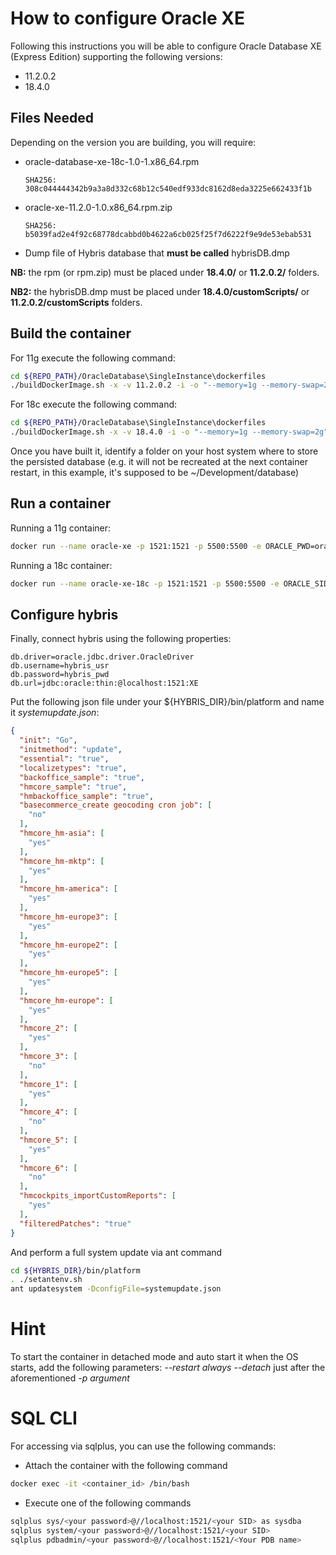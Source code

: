 # How to configure Oracle XE

Following this instructions you will be able to configure Oracle Database XE (Express Edition) supporting the following versions:

 - 11.2.0.2
 - 18.4.0

## Files Needed

Depending on the version you are building, you will require:

*   oracle-database-xe-18c-1.0-1.x86_64.rpm 

		SHA256: 308c044444342b9a3a8d332c68b12c540edf933dc8162d8eda3225e662433f1b

*   oracle-xe-11.2.0-1.0.x86_64.rpm.zip

		SHA256: b5039fad2e4f92c68778dcabbd0b4622a6cb025f25f7d6222f9e9de53ebab531
		
* Dump file of Hybris database that **must be called** hybrisDB.dmp

**NB:** the rpm (or rpm.zip) must be placed under **18.4.0/** or **11.2.0.2/** folders.

**NB2:** the hybrisDB.dmp must be placed under **18.4.0/customScripts/** or **11.2.0.2/customScripts** folders.

## Build the container
For 11g execute the following command:
```bash
cd ${REPO_PATH}/OracleDatabase\SingleInstance\dockerfiles
./buildDockerImage.sh -x -v 11.2.0.2 -i -o "--memory=1g --memory-swap=2g"
```

For 18c execute the following command:
```bash
cd ${REPO_PATH}/OracleDatabase\SingleInstance\dockerfiles
./buildDockerImage.sh -x -v 18.4.0 -i -o "--memory=1g --memory-swap=2g"
```

Once you have built it, identify a folder on your host system where to store the persisted database (e.g. it will not be recreated at the next container restart, in this example, it's supposed to be ~/Development/database)

## Run a container

Running a 11g container:

```bash
docker run --name oracle-xe -p 1521:1521 -p 5500:5500 -e ORACLE_PWD=oracle -v ${REPO_PATH}\OracleDatabase\SingleInstance\dockerfiles\11.2.0.2\customScripts:/u01/app/oracle/scripts/setup --shm-size="2g"  oracle/database:11.2.0.2-xe
```
Running a 18c container:

```bash
docker run --name oracle-xe-18c -p 1521:1521 -p 5500:5500 -e ORACLE_SID=XE -e ORACLE_PWD=oracle -v ~/Development/database:/opt/oracle/oradata -v ${REPO_PATH}/OracleDatabase/SingleInstance/dockerfiles/18.4.0/customScripts:/docker-entrypoint-initdb.d/setup --shm-size="2g" oracle/database:18.4.0-xe
```
## Configure hybris

Finally, connect hybris using the following properties:
```
db.driver=oracle.jdbc.driver.OracleDriver
db.username=hybris_usr
db.password=hybris_pwd
db.url=jdbc:oracle:thin:@localhost:1521:XE
```

Put the following json file under your ${HYBRIS_DIR}/bin/platform and name it *systemupdate.json*:

```json
{
  "init": "Go",
  "initmethod": "update",
  "essential": "true",
  "localizetypes": "true",
  "backoffice_sample": "true",
  "hmcore_sample": "true",
  "hmbackoffice_sample": "true",
  "basecommerce_create geocoding cron job": [
    "no"
  ],
  "hmcore_hm-asia": [
    "yes"
  ],
  "hmcore_hm-mktp": [
    "yes"
  ],
  "hmcore_hm-america": [
    "yes"
  ],
  "hmcore_hm-europe3": [
    "yes"
  ],
  "hmcore_hm-europe2": [
    "yes"
  ],
  "hmcore_hm-europe5": [
    "yes"
  ],
  "hmcore_hm-europe": [
    "yes"
  ],
  "hmcore_2": [
    "yes"
  ],
  "hmcore_3": [
    "no"
  ],
  "hmcore_1": [
    "yes"
  ],
  "hmcore_4": [
    "no"
  ],
  "hmcore_5": [
    "yes"
  ],
  "hmcore_6": [
    "no"
  ],
  "hmcockpits_importCustomReports": [
    "yes"
  ],
  "filteredPatches": "true"
}
```
And perform a full system update via ant command
```bash
cd ${HYBRIS_DIR}/bin/platform
. ./setantenv.sh
ant updatesystem -DconfigFile=systemupdate.json
```

# Hint
To start the container in detached mode and auto start it when the OS starts, add the following parameters: *--restart always --detach* just after the aforementioned *-p argument*

# SQL CLI
For accessing via sqlplus, you can use the following commands:

* Attach the container with the following command
```bash
docker exec -it <container_id> /bin/bash
```
* Execute one of the following commands
```bash
sqlplus sys/<your password>@//localhost:1521/<your SID> as sysdba
sqlplus system/<your password>@//localhost:1521/<your SID>
sqlplus pdbadmin/<your password>@//localhost:1521/<Your PDB name>
```
